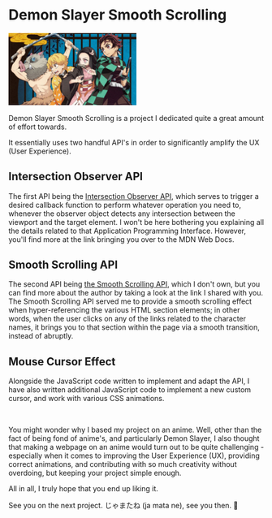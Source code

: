 # Demon Slayer Smooth Scrolling

<img src="./images/demon-slayer.jpeg" width="50%" height="50%" />

<p>Demon Slayer Smooth Scrolling is a project I dedicated quite a great amount of effort towards.</p>

<p>It essentially uses two handful API's in order to significantly amplify the UX (User Experience).</p>

<h2>Intersection Observer API</h2>

<p>The first API being the <a href="https://developer.mozilla.org/en-US/docs/Web/API/Intersection_Observer_API#intersection_observer_concepts_and_usage">Intersection Observer API</a>, which serves to trigger a desired callback function to perform whatever operation you need to, whenever the observer object detects any intersection between the viewport and the target element. I won't be here bothering you explaining all the details related to that Application Programming Interface. However, you'll find more at the link bringing you over to the MDN Web Docs.</p>

<h2>Smooth Scrolling API</h2>

<p>The second API being <a href="https://github.com/cferdinandi/smooth-scroll">the Smooth Scrolling API</a>, which I don't own, but you can find more about the author by taking a look at the link I shared with you. The Smooth Scrolling API served me to provide a smooth scrolling effect when hyper-referencing the various HTML section elements; in other words, when the user clicks on any of the links related to the character names, it brings you to that section within the page via a smooth transition, instead of abruptly.</p>

<h2>Mouse Cursor Effect</h2>

<p>Alongside the JavaScript code written to implement and adapt the API, I have also written additional JavaScript code to implement a new custom cursor, and work with various CSS animations.</p>
<br>
<p>You might wonder why I based my project on an anime. Well, other than the fact of being fond of anime's, and particularly Demon Slayer, I also thought that making a webpage on an anime would turn out to be quite challenging - especially when it comes to improving the User Experience (UX), providing correct animations, and contributing with so much creativity without overdoing, but keeping your project simple enough.</p>

<p>All in all, I truly hope that you end up liking it.</p>
<p>See you on the next project. じゃまたね (ja mata ne), see you then. 🙂</p>
